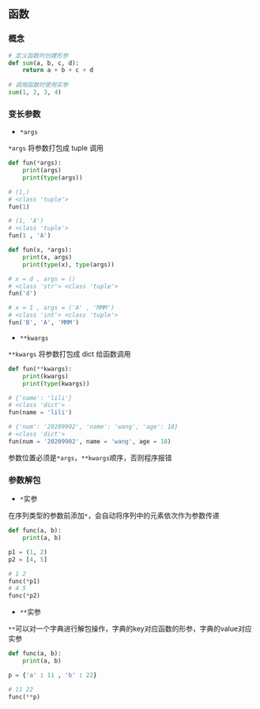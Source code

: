 <!--
 * @Description: 
 * @Version: 1.0
 * @Author: DaLao
 * @Email: dalao_li@163.com
 * @Date: 2021-12-18 21:00:48
 * @LastEditors: DaLao
 * @LastEditTime: 2022-01-13 01:54:15
-->

## 函数

### 概念

```py
# 定义函数时创建形参
def sum(a, b, c, d):
    return a + b + c + d
  
# 调用函数时使用实参
sum(1, 2, 3, 4)
```

### 变长参数

- `*args`

`*args` 将参数打包成 tuple 调用

```py
def fun(*args):
    print(args)
    print(type(args))

# (1,)
# <class 'tuple'>
fun(1)

# (1, 'A')
# <class 'tuple'>
fun(1 , 'A')
```

```py
def fun(x, *args):
    print(x, args)
    print(type(x), type(args))

# x = d , args = ()
# <class 'str'> <class 'tuple'>
fun('d')

# x = 1 , args = ('A' , 'MMM')
# <class 'int'> <class 'tuple'>
fun('B', 'A', 'MMM')
```

- `**kwargs`

`**kwargs` 将参数打包成 dict 给函数调用

```py
def fun(**kwargs):
    print(kwargs)
    print(type(kwargs))

# {'name': 'lili'}
# <class 'dict'>
fun(name = 'lili')

# {'num': '20209902', 'name': 'wang', 'age': 18}
# <class 'dict'>
fun(num = '20209902', name = 'wang', age = 18)
```

参数位置必须是`*args`，`**kwargs`顺序，否则程序报错

### 参数解包

- `*`实参

在序列类型的参数前添加`*`，会自动将序列中的元素依次作为参数传递

```py
def func(a, b):
    print(a, b)

p1 = (1, 2)
p2 = [4, 5]

# 1 2
func(*p1)
# 4 5
func(*p2)
```

- `**`实参

`**`可以对一个字典进行解包操作，字典的key对应函数的形参，字典的value对应实参

```py
def func(a, b):
    print(a, b)

p = {'a' : 11 , 'b' : 22}

# 11 22
func(**p)
```
